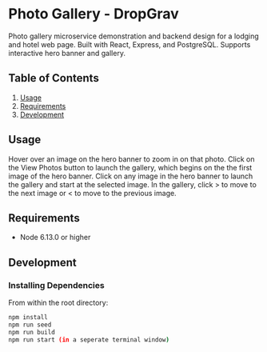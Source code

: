 # Photo Gallery - DropGrav

Photo gallery microservice demonstration and backend design for a lodging and hotel web page. Built with React, Express, and PostgreSQL. Supports interactive hero banner and gallery.

## Table of Contents

1. [Usage](#Usage)
2. [Requirements](#requirements)
3. [Development](#development)

## Usage

Hover over an image on the hero banner to zoom in on that photo. Click on the View Photos button to launch the gallery, which begins on the the first image of the hero banner. Click on any image in the hero banner to launch the gallery and start at the selected image. In the gallery, click > to move to the next image or < to move to the previous image.

## Requirements

- Node 6.13.0 or higher

## Development

### Installing Dependencies

From within the root directory:

```sh
npm install
npm run seed
npm run build
npm run start (in a seperate terminal window)
```

